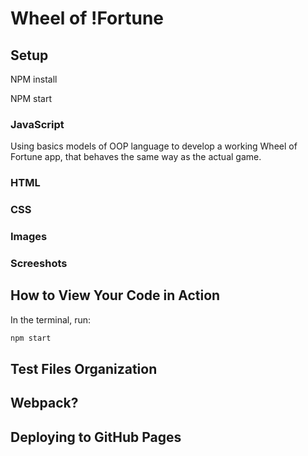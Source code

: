 # Wheel of !Fortune

## Setup

NPM install

NPM start

### JavaScript

Using basics models of OOP language to develop a working Wheel of Fortune app, that behaves the same way as the actual game.

### HTML

### CSS

### Images

### Screeshots

## How to View Your Code in Action

In the terminal, run:

```bash
npm start
```

## Test Files Organization

## Webpack?

## Deploying to GitHub Pages
